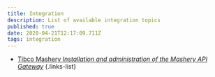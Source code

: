 ```yaml
---
title: Integration
description: List of available integration topics
published: true
date: 2020-04-21T12:17:09.711Z
tags: integration
---
```


- [Tibco Mashery *Installation and administration of the Mashery API Gateway*](/integration/tibcomashery)
{.links-list}

